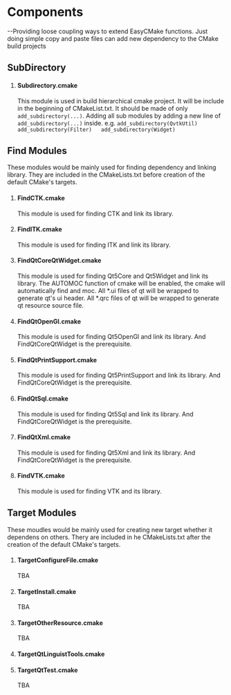 # Components

--Providing loose coupling ways to extend EasyCMake functions. Just doing simple copy and paste files can add new dependency to the CMake build projects

## SubDirectory

1.  #### Subdirectory.cmake

    This module is used in build hierarchical cmake project. It will be include in the beginning of CMakeList.txt. It should be made of only `add_subdirectory(...)`. Adding all sub modules by adding a new line of `add_subdirectory(...)` inside. e.g. `add_subdirectory(QvtkUtil)  
    add_subdirectory(Filter)  
    add_subdirectory(Widget)  
    `

## Find Modules

These modules would be mainly used for finding dependency and linking library. They are included in the CMakeLists.txt before creation of the default CMake's targets.

1.  #### FindCTK.cmake

    This module is used for finding CTK and link its library.
2.  #### FindITK.cmake

    This module is used for finding ITK and link its library.
3.  #### FindQtCoreQtWidget.cmake

    This module is used for finding Qt5Core and Qt5Widget and link its library. The AUTOMOC function of cmake will be enabled, the cmake will automatically find and moc. All *.ui files of qt will be wrapped to generate qt's ui header. All *.qrc files of qt will be wrapped to generate qt resource source file.
4.  #### FindQtOpenGl.cmake

    This module is used for finding Qt5OpenGl and link its library. And FindQtCoreQtWidget is the prerequisite.
5.  #### FindQtPrintSupport.cmake

    This module is used for finding Qt5PrintSupport and link its library. And FindQtCoreQtWidget is the prerequisite.
6.  #### FindQtSql.cmake

    This module is used for finding Qt5Sql and link its library. And FindQtCoreQtWidget is the prerequisite.
7.  #### FindQtXml.cmake

    This module is used for finding Qt5Xml and link its library. And FindQtCoreQtWidget is the prerequisite.
8.  #### FindVTK.cmake

    This module is used for finding VTK and its library.

## Target Modules

These moudles would be mainly used for creating new target whether it dependens on others. Thery are included in he CMakeLists.txt after the creation of the default CMake's targets.

1.  #### TargetConfigureFile.cmake

    TBA
2.  #### TargetInstall.cmake

    TBA
3.  #### TargetOtherResource.cmake

    TBA
4.  #### TargetQtLinguistTools.cmake

5.  #### TargetQtTest.cmake

    TBA